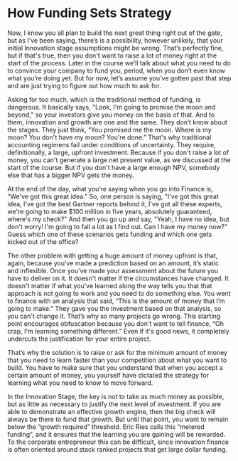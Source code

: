 # How Funding Sets Strategy


Now, I know you all plan to build the next great thing right out of the gate, but as I’ve been saying, there’s is a possibility, however unlikely, that your initial Innovation stage assumptions might be wrong. That’s perfectly fine, but if that's true, then you don't want to raise a lot of money right at the start of the process. Later in the course we’ll talk about what you need to do to convince your company to fund you, period, when you don’t even know what you’re doing yet. But for now, let’s assume you’ve gotten past that step and are just trying to figure out how much to ask for. 


Asking for too much, which is the traditional method of funding, is dangerous. It basically says, "Look, I'm going to promise the moon and beyond," so your investors give you money on the basis of that. And to them, innovation and growth are one and the same. They don’t know about the stages. They just think, “You promised me the moon. Where is my moon? You don't have my moon? You're done.” That's why traditional accounting regimens fail under conditions of uncertainty. They require, definitionally, a large, upfront investment. Because if you don't raise a lot of money, you can't generate a large net present value, as we discussed at the start of the course. But if you don't have a large enough NPV, somebody else that has a bigger NPV gets the money. 


At the end of the day, what you’re saying when you go into Finance is, “We've got this great idea." So, one person is saying, "I've got this great idea, I've got the best Gartner reports behind it, I've got all these experts, we're going to make $100 million in five years, absolutely guaranteed, where's my check?" And then you go up and say, "Yeah, I have no idea, but don't worry! I'm going to fail a lot as I find out. Can I have my money now?" Guess which one of these scenarios gets funding and which one gets kicked out of the office? 


The other problem with getting a huge amount of money upfront is that, again, because you’ve made a prediction based on an amount, it’s static and inflexible. Once you’ve made your assessment about the future you have to deliver on it. It doesn't matter if the circumstances have changed. It doesn't matter if what you've learned along the way tells you that that approach is not going to work and you need to do something else. You went to finance with an analysis that said, “This is the amount of money that I’m going to make.” They gave you the investment based on that analysis, so you can't change it. That’s why so many projects go wrong. This starting point encourages obfuscation because you don't want to tell finance, “Oh crap, I'm learning something different.” Even if it's good news, it completely undercuts the justification for your entire project. 


That’s why the solution is to raise or ask for the minimum amount of money that you need to learn faster than your competition about what you want to build. You have to make sure that you understand that when you accept a certain amount of money, you yourself have dictated the strategy for learning what you need to know to move forward. 


In the Innovation Stage, the key is not to take as much money as possible, but as little as necessary to justify the next level of investment. If you are able to demonstrate an effective growth engine, then the big check will always be there to fund that growth. But until that point, you want to remain below the “growth required” threshold. Eric Ries calls this “metered funding”, and it ensures that the learning you are gaining will be rewarded. To the corporate entrepreneur this can be difficult, since innovation finance is often oriented around stack ranked projects that get large dollar funding. 


<!-- you could show a metered funding chart here if you want, or talk about it a bit more. This lesson could be longer. -->







